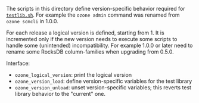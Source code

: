 <!---
  Licensed under the Apache License, Version 2.0 (the "License");
  you may not use this file except in compliance with the License.
  You may obtain a copy of the License at

   http://www.apache.org/licenses/LICENSE-2.0

  Unless required by applicable law or agreed to in writing, software
  distributed under the License is distributed on an "AS IS" BASIS,
  WITHOUT WARRANTIES OR CONDITIONS OF ANY KIND, either express or implied.
  See the License for the specific language governing permissions and
  limitations under the License. See accompanying LICENSE file.
-->

The scripts in this directory define version-specific behavior required for [`testlib.sh`](../../testlib.sh).  For example the `ozone admin` command was renamed from `ozone scmcli` in 1.0.0.

For each release a logical version is defined, starting from 1.  It is incremented only if the new version needs to execute some scripts to handle some (unintended) incompatibility.  For example 1.0.0 or later need to rename some RocksDB column-families when upgrading from 0.5.0.

Interface:

 * `ozone_logical_version`: print the logical version
 * `ozone_version_load`: define version-specific variables for the test library
 * `ozone_version_unload`: unset version-specific variables; this reverts test library behavior to the "current" one.
